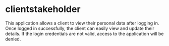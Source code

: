 # clientstakeholder
This application allows a client to view their personal data after logging in. Once logged in successfully, the client can easily view and update their details. If the login credentials are not valid, access to the application will be denied.
